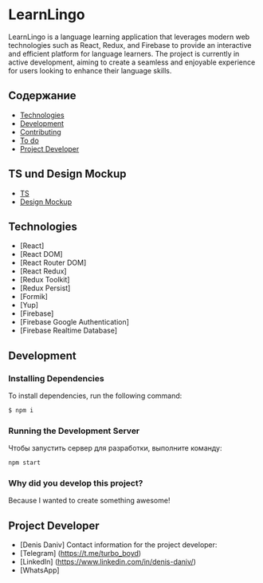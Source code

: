 # LearnLingo
LearnLingo is a language learning application that leverages modern web technologies such as React, Redux, and Firebase to provide an interactive and efficient platform for language learners. The project is currently in active development, aiming to create a seamless and enjoyable experience for users looking to enhance their language skills.

## Содержание
- [Technologies](#Technologies)
- [Development](#Development)
- [Contributing](#contributing)
- [To do](#to-do)
- [Project Developer](#Project-Developer)

## TS und Design Mockup
- [TS](https://docs.google.com/document/d/1ZB_MFgnnJj7t7OXtv5hESSwY6xRgVoACZKzgZczWc3Y/edit?pli=1)
- [Design Mockup](https://www.figma.com/file/dewf5jVviSTuWMMyU3d8Mc/%D0%9F%D0%B5%D1%82-%D0%BF%D1%80%D0%BE%D1%94%D0%BA%D1%82-%D0%B4%D0%BB%D1%8F-%D0%9A%D0%A6?type=design&node-id=0-1&mode=design&t=jCmjSs9PeOjObYSc-0)

## Technologies
- [React]
- [React DOM]
- [React Router DOM]
- [React Redux]
- [Redux Toolkit] 
- [Redux Persist] 
- [Formik] 
- [Yup]
- [Firebase]
- [Firebase Google Authentication]
- [Firebase Realtime Database]


## Development

### Installing Dependencies
To install dependencies, run the following command:
```sh
$ npm i
```

### Running the Development Server
Чтобы запустить сервер для разработки, выполните команду:
```sh
npm start
```



### Why did you develop this project?
Because I wanted to create something awesome!


## Project Developer
- [Denis Daniv]
Contact information for the project developer:
- [Telegram] (https://t.me/turbo_boyd)
- [LinkedIn] (https://www.linkedin.com/in/denis-daniv/)
- [WhatsApp]


